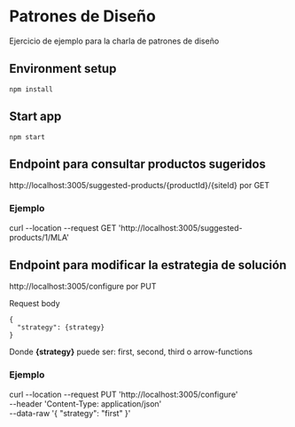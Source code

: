 # Patrones de Diseño

Ejercicio de ejemplo para la charla de patrones de diseño

## Environment setup
```
npm install
```

## Start app

```
npm start
```

## Endpoint para consultar productos sugeridos

http://localhost:3005/suggested-products/{productId}/{siteId} por GET

### Ejemplo

curl --location --request GET 'http://localhost:3005/suggested-products/1/MLA'

## Endpoint para modificar la estrategia de solución

http://localhost:3005/configure por PUT

Request body

```
{
  "strategy": {strategy}
}
```

Donde **{strategy}** puede ser: first, second, third o arrow-functions

### Ejemplo

curl --location --request PUT 'http://localhost:3005/configure' \
--header 'Content-Type: application/json' \
--data-raw '{
    "strategy": "first"
}'
